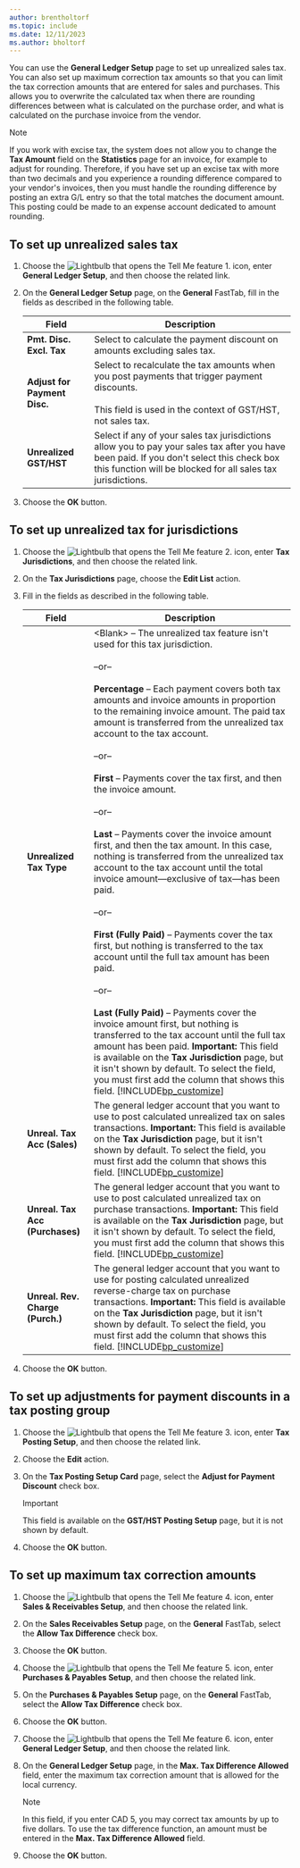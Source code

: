 ```yaml
---
author: brentholtorf
ms.topic: include
ms.date: 12/11/2023
ms.author: bholtorf
---
```

You can use the **General Ledger Setup** page to set up unrealized sales tax. You can also set up maximum correction tax amounts so that you can limit the tax correction amounts that are entered for sales and purchases. This allows you to overwrite the calculated tax when there are rounding differences between what is calculated on the purchase order, and what is calculated on the purchase invoice from the vendor.  

> [!NOTE]
> If you work with excise tax, the system does not allow you to change the **Tax Amount** field on the **Statistics** page for an invoice, for example to adjust for rounding. Therefore, if you have set up an excise tax with more than two decimals and you experience a rounding difference compared to your vendor's invoices, then you must handle the rounding difference by posting an extra G/L entry so that the total matches the document amount. This posting could be made to an expense account dedicated to amount rounding.

## <a name="to-set-up-unrealized-sales-tax"></a>To set up unrealized sales tax
1.  Choose the ![Lightbulb that opens the Tell Me feature 1.](../../../media/ui-search/search_small.png "Tell me what you want to do") icon, enter **General Ledger Setup**, and then choose the related link.  
2.  On the **General Ledger Setup** page, on the **General** FastTab, fill in the fields as described in the following table.  

    |Field|Description|  
    |---------------------------------|---------------------------------------|  
    |**Pmt. Disc. Excl. Tax**|Select to calculate the payment discount on amounts excluding sales tax.|  
    |**Adjust for Payment Disc.**|Select to recalculate the tax amounts when you post payments that trigger payment discounts.<br /><br /> This field is used in the context of GST/HST, not sales tax.|  
    |**Unrealized GST/HST**|Select if any of your sales tax jurisdictions allow you to pay your sales tax after you have been paid. If you don't select this check box this function will be blocked for all sales tax jurisdictions.|  
3.  Choose the **OK** button.  

## <a name="to-set-up-unrealized-tax-for-jurisdictions"></a>To set up unrealized tax for jurisdictions
1.  Choose the ![Lightbulb that opens the Tell Me feature 2.](../../../media/ui-search/search_small.png "Tell me what you want to do") icon, enter **Tax Jurisdictions**, and then choose the related link.  
2.  On the **Tax Jurisdictions** page, choose the **Edit List** action.  
3.  Fill in the fields as described in the following table.  

    |Field|Description|  
    |---------------------------------|---------------------------------------|  
    |**Unrealized Tax Type**|\<Blank\> – The unrealized tax feature isn't used for this tax jurisdiction.<br /><br /> –or–<br /><br /> **Percentage** – Each payment covers both tax amounts and invoice amounts in proportion to the remaining invoice amount. The paid tax amount is transferred from the unrealized tax account to the tax account.<br /><br /> –or–<br /><br /> **First** – Payments cover the tax first, and then the invoice amount.<br /><br /> –or–<br /><br /> **Last** – Payments cover the invoice amount first, and then the tax amount. In this case, nothing is transferred from the unrealized tax account to the tax account until the total invoice amount—exclusive of tax—has been paid.<br /><br /> –or–<br /><br /> **First (Fully Paid)** – Payments cover the tax first, but nothing is transferred to the tax account until the full tax amount has been paid.<br /><br /> –or–<br /><br /> **Last (Fully Paid)** – Payments cover the invoice amount first, but nothing is transferred to the tax account until the full tax amount has been paid. **Important:**  This field is available on the **Tax Jurisdiction** page, but it isn't shown by default. To select the field, you must first add the column that shows this field. [!INCLUDE[bp_customize](../../../includes/bp_customize_md.md)]|  
    |**Unreal. Tax Acc (Sales)**|The general ledger account that you want to use to post calculated unrealized tax on sales transactions. **Important:**  This field is available on the **Tax Jurisdiction** page, but it isn't shown by default. To select the field, you must first add the column that shows this field. [!INCLUDE[bp_customize](../../../includes/bp_customize_md.md)]|  
    |**Unreal. Tax Acc (Purchases)**|The general ledger account that you want to use to post calculated unrealized tax on purchase transactions. **Important:**  This field is available on the **Tax Jurisdiction** page, but it isn't shown by default. To select the field, you must first add the column that shows this field. [!INCLUDE[bp_customize](../../../includes/bp_customize_md.md)]|  
    |**Unreal. Rev. Charge (Purch.)**|The general ledger account that you want to use for posting calculated unrealized reverse-charge tax on purchase transactions. **Important:**  This field is available on the **Tax Jurisdiction** page, but it isn't shown by default. To select the field, you must first add the column that shows this field. [!INCLUDE[bp_customize](../../../includes/bp_customize_md.md)]|  
4.  Choose the **OK** button.  

## <a name="to-set-up-adjustments-for-payment-discounts-in-a-tax-posting-group"></a>To set up adjustments for payment discounts in a tax posting group
1.  Choose the ![Lightbulb that opens the Tell Me feature 3.](../../../media/ui-search/search_small.png "Tell me what you want to do") icon, enter **Tax Posting Setup**, and then choose the related link.  
2.  Choose the **Edit** action.  
3.  On the **Tax Posting Setup Card** page, select the **Adjust for Payment Discount** check box.  

    > [!IMPORTANT]  
    >  This field is available on the **GST/HST Posting Setup** page, but it is not shown by default.
4.  Choose the **OK** button.  

## <a name="to-set-up-maximum-tax-correction-amounts"></a>To set up maximum tax correction amounts
1.  Choose the ![Lightbulb that opens the Tell Me feature 4.](../../../media/ui-search/search_small.png "Tell me what you want to do") icon, enter **Sales & Receivables Setup**, and then choose the related link.  
2.  On the **Sales Receivables Setup** page, on the **General** FastTab, select the **Allow Tax Difference** check box.  
3.  Choose the **OK** button.  
4.  Choose the ![Lightbulb that opens the Tell Me feature 5.](../../../media/ui-search/search_small.png "Tell me what you want to do") icon, enter **Purchases & Payables Setup**, and then choose the related link.  
5.  On the **Purchases & Payables Setup** page, on the **General** FastTab, select the **Allow Tax Difference** check box.  
6.  Choose the **OK** button.  
7.  Choose the ![Lightbulb that opens the Tell Me feature 6.](../../../media/ui-search/search_small.png "Tell me what you want to do") icon, enter **General Ledger Setup**, and then choose the related link.  
8.  On the **General Ledger Setup** page, in the **Max. Tax Difference Allowed** field, enter the maximum tax correction amount that is allowed for the local currency.  

    > [!NOTE]  
    >  In this field, if you enter CAD 5, you may correct tax amounts by up to five dollars. To use the tax difference function, an amount must be entered in the **Max. Tax Difference Allowed** field.  
9. Choose the **OK** button.  
